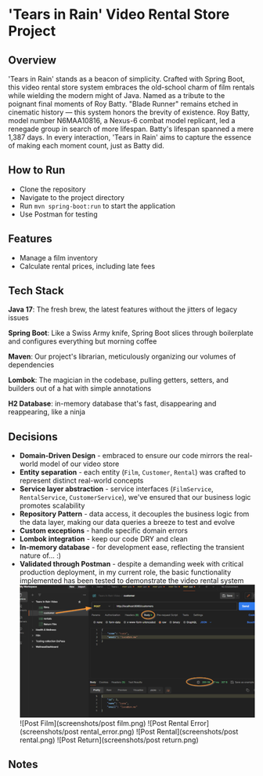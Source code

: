 # 'Tears in Rain' Video Rental Store Project

## Overview
'Tears in Rain' stands as a beacon of simplicity. Crafted with Spring Boot, this video rental store system embraces the old-school charm of film rentals while wielding the modern might of Java. Named as a tribute to the poignant final moments of Roy Batty. "Blade Runner" remains etched in cinematic history — this system honors the brevity of existence. Roy Batty, model number N6MAA10816, a Nexus-6 combat model replicant, led a renegade group in search of more lifespan. Batty's lifespan spanned a mere 1,387 days. In every interaction, 'Tears in Rain' aims to capture the essence of making each moment count, just as Batty did.

## How to Run
- Clone the repository
- Navigate to the project directory
- Run `mvn spring-boot:run` to start the application
- Use Postman for testing

## Features
- Manage a film inventory
- Calculate rental prices, including late fees

## Tech Stack

**Java 17**: The fresh brew, the latest features without the jitters of legacy issues

**Spring Boot**: Like a Swiss Army knife, Spring Boot slices through boilerplate and configures everything but morning coffee

**Maven**: Our project's librarian, meticulously organizing our volumes of dependencies

**Lombok**: The magician in the codebase, pulling getters, setters, and builders out of a hat with simple annotations

**H2 Database**: in-memory database that's fast, disappearing and reappearing, like a ninja

## Decisions

- **Domain-Driven Design** - embraced to ensure our code mirrors the real-world model of our video store
- **Entity separation** - each entity (`Film`, `Customer`, `Rental`) was crafted to represent distinct real-world concepts
- **Service layer abstraction** - service interfaces (`FilmService`, `RentalService`, `CustomerService`), we've ensured that our business logic promotes scalability
- **Repository Pattern** - data access, it decouples the business logic from the data layer, making our data queries a breeze to test and evolve
- **Custom exceptions** - handle specific domain errors
- **Lombok integration** - keep our code DRY and clean
- **In-memory database** - for development ease, reflecting the transient nature of... :)
- **Validated through Postman** -  despite a demanding week with critical production deployment, in my current role, the basic functionality implemented has been tested to demonstrate the video rental system
![Post Customer](screenshots/post_customer.png)
![Post Film](screenshots/post film.png)
![Post Rental Error](screenshots/post rental_error.png)
![Post Rental](screenshots/post rental.png)
![Post Return](screenshots/post return.png)


## Notes

